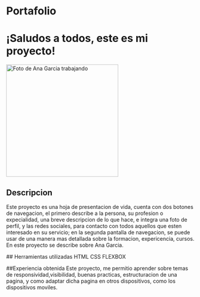 ﻿# Portafolio
 <h1>¡Saludos a todos, este es mi proyecto!</h1>
 <img src="https://github.com/user-attachments/assets/a5196b9f-8a09-4f9b-9efc-b18f89f73341" alt="Foto de Ana Garcia 
 trabajando" width="300px" >

 ## Descripcion
 <p>
   Este proyecto es una hoja de presentacion de vida, cuenta con dos botones de navegacion, el primero describe a la persona, su profesion 
   o expecialidad, una breve descripcion de lo que hace, e integra una foto de perfil, y las redes sociales, para contacto con todos 
   aquellos que esten interesado en su servicio; en la segunda pantalla de navegacion, se puede usar de una manera mas detallada sobre la 
   formacion, expericencia, cursos. En este proyecto se describe sobre Ana Garcia.
 </p>
 ## Herramientas utilizadas
 HTML
 CSS
 FLEXBOX
 
 ##Experiencia obtenida
 Este proyecto, me permitio aprender sobre temas de responsividad,visibilidad, buenas practicas, estructuracion de una pagina, y como adaptar dicha pagina en otros dispositivos, como los dispositivos moviles.


 
